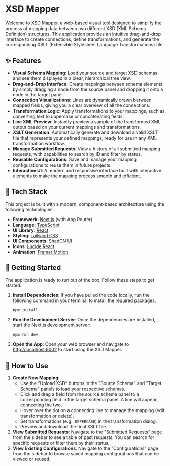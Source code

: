 # XSD Mapper

Welcome to XSD Mapper, a web-based visual tool designed to simplify the process of mapping data between two different XSD (XML Schema Definition) structures. This application provides an intuitive drag-and-drop interface to create connections, define transformations, and generate the corresponding XSLT (Extensible Stylesheet Language Transformations) file.

## ✨ Features

- **Visual Schema Mapping**: Load your source and target XSD schemas and see them displayed in a clear, hierarchical tree view.
- **Drag-and-Drop Interface**: Create mappings between schema elements by simply dragging a node from the source panel and dropping it onto a node in the target panel.
- **Connection Visualizations**: Lines are dynamically drawn between mapped fields, giving you a clear overview of all the connections.
- **Transformation Logic**: Apply transformations to your mappings, such as converting text to uppercase or concatenating fields.
- **Live XML Preview**: Instantly preview a sample of the transformed XML output based on your current mappings and transformations.
- **XSLT Generation**: Automatically generate and download a valid XSLT file that represents your defined mappings, ready for use in any XML transformation workflow.
- **Manage Submitted Requests**: View a history of all submitted mapping requests, with capabilities to search by ID and filter by status.
- **Reusable Configurations**: Save and manage your mapping configurations to reuse them in future projects.
- **Interactive UI**: A modern and responsive interface built with interactive elements to make the mapping process smooth and efficient.

## 🚀 Tech Stack

This project is built with a modern, component-based architecture using the following technologies:

- **Framework**: [Next.js](https://nextjs.org/) (with App Router)
- **Language**: [TypeScript](https://www.typescriptlang.org/)
- **UI Library**: [React](https://react.dev/)
- **Styling**: [Tailwind CSS](https://tailwindcss.com/)
- **UI Components**: [ShadCN UI](https://ui.shadcn.com/)
- **Icons**: [Lucide React](https://lucide.dev/guide/packages/lucide-react)
- **Animation**: [Framer Motion](https://www.framer.com/motion/)

## 🏁 Getting Started

The application is ready to run out of the box. Follow these steps to get started:

1.  **Install Dependencies**: If you have pulled the code locally, run the following command in your terminal to install the required packages:

    ```bash
    npm install
    ```

2.  **Run the Development Server**: Once the dependencies are installed, start the Next.js development server:

    ```bash
    npm run dev
    ```

3.  **Open the App**: Open your web browser and navigate to [http://localhost:9002](http://localhost:9002) to start using the XSD Mapper.

## 🎨 How to Use

1.  **Create New Mapping**:
    -   Use the "Upload XSD" buttons in the "Source Schema" and "Target Schema" panels to load your respective schemas.
    -   Click and drag a field from the source schema panel to a corresponding field in the target schema panel. A line will appear, connecting the two.
    -   Hover over the dot on a connecting line to manage the mapping (edit transformation or delete).
    -   Set transformations (e.g., `UPPERCASE`) in the transformation dialog.
    -   Preview and download the final XSLT file.
2.  **View Submitted Requests**: Navigate to the "Submitted Requests" page from the sidebar to see a table of past requests. You can search for specific requests or filter them by their status.
3.  **View Existing Configurations**: Navigate to the "Configurations" page from the sidebar to browse saved mapping configurations that can be viewed or reused.